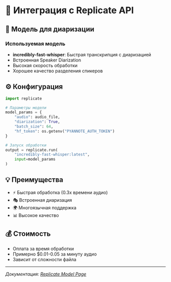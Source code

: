 # 🔗 Интеграция с Replicate API

## 🎯 Модель для диаризации

### Используемая модель
- **incredibly-fast-whisper**: Быстрая транскрипция с диаризацией
- Встроенная Speaker Diarization
- Высокая скорость обработки
- Хорошее качество разделения спикеров

## ⚙️ Конфигурация

```python
import replicate

# Параметры модели
model_params = {
    "audio": audio_file,
    "diarization": True,
    "batch_size": 64,
    "hf_token": os.getenv("PYANNOTE_AUTH_TOKEN")
}

# Запуск обработки
output = replicate.run(
    "incredibly-fast-whisper:latest",
    input=model_params
)
```

## 💡 Преимущества

- ⚡ Быстрая обработка (0.3x времени аудио)
- 🎭 Встроенная диаризация
- 🌍 Многоязычная поддержка
- 📊 Высокое качество

## 💰 Стоимость

- Оплата за время обработки
- Примерно $0.01-0.05 за минуту аудио
- Зависит от сложности файла

---

*Документация: [Replicate Model Page](https://replicate.com/)*
